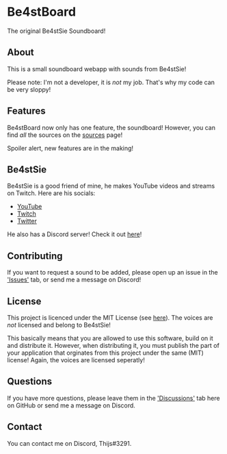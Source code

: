 # Be4stBoard
The original Be4stSie Soundboard!

## About
This is a small soundboard webapp with sounds from Be4stSie!

Please note: I'm not a developer, it is *not* my job. That's why my code can be very sloppy!

## Features
Be4stBoard now only has one feature, the soundboard! However, you can find *all* the sources on the [sources] page!

Spoiler alert, new features are in the making!

## Be4stSie
Be4stSie is a good friend of mine, he makes YouTube videos and streams on Twitch.
Here are his socials:
- [YouTube]
- [Twitch]
- [Twitter]

He also has a Discord server! Check it out [here][Discord]!

## Contributing
If you want to request a sound to be added, please open up an issue in the ['Issues'][issues] tab, or send me a message on Discord!

## License
This project is licenced under the MIT License (see [here][license]). The voices are *not* licensed and belong to Be4stSie!

This basically means that you are allowed to use this software, build on it and distribute it. However, when distributing it, you must publish the part of your application that orginates from this project under the same (MIT) license! Again, the voices are licensed seperatly!

## Questions
If you have more questions, please leave them in the ['Discussions'][discussions] tab here on GitHub or send me a message on Discord.

## Contact
You can contact me on Discord, Thijs#3291.

[YouTube]: https://www.youtube.com/channel/UCGkXvKfK6WwV4xMvsc5qIEw
[Twitch]: https://www.twitch.tv/be4stsie
[Twitter]: https://twitter.com/be4stsie
[Discord]: https://discord.com/invite/aq5r2UP
[license]: https://github.com/twboom/Be4stBoard/blob/main/LICENSE
[discussions]: https://github.com/twboom/Be4stBoard/discussions
[issues]: https://github.com/twboom/Be4stBoard/issues
[sources]: https://be4stboard.thijsboom.com/sources